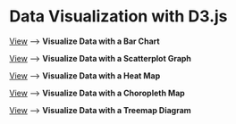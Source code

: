 # Data Visualization with D3.js

[View](https://bar-chart-d3-sr.netlify.app/) --> **Visualize Data with a Bar Chart**

[View](https://scatterplot-graph-d3-sr.netlify.app/) --> **Visualize Data with a Scatterplot Graph**

[View](https://heat-map-d3-sr.netlify.app/) --> **Visualize Data with a Heat Map**

[View](https://choropleth-map-d3-sr.netlify.app/) --> **Visualize Data with a Choropleth Map**

[View](https://treemap-diagram-d3-sr.netlify.app/) --> **Visualize Data with a Treemap Diagram**

